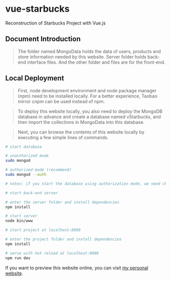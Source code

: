 # vue-starbucks

Reconstruction of Starbucks Project with Vue.js 

## Document Introduction

> The folder named MongoData holds the data of users, products and store information needed by this website. Server folder holds back-end interface files. And the other folder and files are for the front-end.

## Local Deployment

> First, node development environment and node package manager (npm) need to be installed locally. For a better experience, Taobao mirror cnpm can be used instead of npm.

> To deploy this website locally, you also need to deploy the MongoDB database in advance and create a database named vStarbucks, and then import the collections in MongoData into this database.

> Next, you can browse the contents of this website locally by executing a few simple lines of commands.

``` bash
# start database

# unauthorized mode
sudo mongod

# authorized mode (recommend)
sudo mongod --auth

# notes: if you start the database using authorization mode, we need change the 'password' in linkedDB.js (mongodb://Jeff:password@127.0.0.1:27017/vStarbucks) to the password corresponding to the local database.

```

``` bash
# start back-end server

# enter the server folder and install dependencies
npm install

# start server
node bin/www

```

``` bash
# start project at localhost:8080

# enter the project folder and install dependencies
npm install

# serve with hot reload at localhost:8080
npm run dev

```

If you want to preview this website online, you can visit [my personal website](https://www.hppzhang.com).
